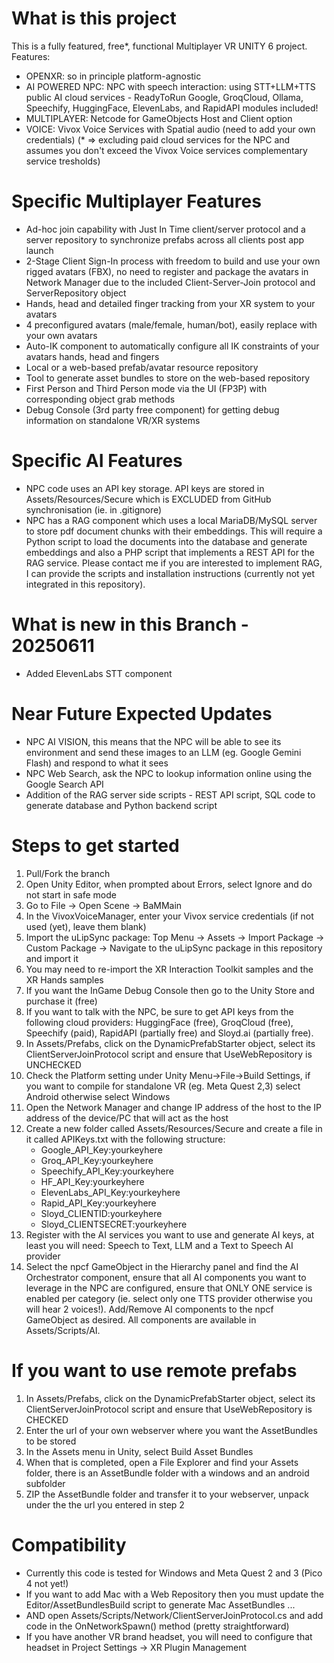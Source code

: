 What is this project
====================
This is a fully featured, free*, functional Multiplayer VR UNITY 6 project. Features:
* OPENXR: so in principle platform-agnostic
* AI POWERED NPC: NPC with speech interaction: using STT+LLM+TTS public AI cloud services - ReadyToRun Google, GroqCloud, Ollama, Speechify, HuggingFace, ElevenLabs, and RapidAPI modules included!
* MULTIPLAYER: Netcode for GameObjects Host and Client option
* VOICE: Vivox Voice Services with Spatial audio (need to add your own credentials)
(* => excluding paid cloud services for the NPC and assumes you don't exceed the Vivox Voice services complementary service tresholds)

Specific Multiplayer Features
=============================
* Ad-hoc join capability with Just In Time client/server protocol and a server repository to synchronize prefabs across all clients post app launch
* 2-Stage Client Sign-In process with freedom to build and use your own rigged avatars (FBX), no need to register and package the avatars in Network Manager due to the included Client-Server-Join protocol and ServerRepository object 
* Hands, head and detailed finger tracking from your XR system to your avatars
* 4 preconfigured avatars (male/female, human/bot), easily replace with your own avatars
* Auto-IK component to automatically configure all IK constraints of your avatars hands, head and fingers
* Local or a web-based prefab/avatar resource repository
* Tool to generate asset bundles to store on the web-based repository
* First Person and Third Person mode via the UI (FP3P) with corresponding object grab methods
* Debug Console (3rd party free component) for getting debug information on standalone VR/XR systems

Specific AI Features
====================
* NPC code uses an API key storage. API keys are stored in Assets/Resources/Secure which is EXCLUDED from GitHub synchronisation (ie. in .gitignore)
* NPC has a RAG component which uses a local MariaDB/MySQL server to store pdf document chunks with their embeddings. This will require a Python script to load the documents into the database and generate embeddings and also a PHP script that implements a REST API for the RAG service. Please contact me if you are interested to implement RAG, I can provide the scripts and installation instructions (currently not yet integrated in this repository).

What is new in this Branch - 20250611
=====================================
* Added ElevenLabs STT component

Near Future Expected Updates
============================
* NPC AI VISION, this means that the NPC will be able to see its environment and send these images to an LLM (eg. Google Gemini Flash) and respond to what it sees
* NPC Web Search, ask the NPC to lookup information online using the Google Search API
* Addition of the RAG server side scripts - REST API script, SQL code to generate database and Python backend script

Steps to get started
====================
1. Pull/Fork the branch
2. Open Unity Editor, when prompted about Errors, select Ignore and do not start in safe mode
3. Go to File -> Open Scene -> BaMMain 
4. In the VivoxVoiceManager, enter your Vivox service credentials (if not used (yet), leave them blank)
5. Import the uLipSync package: Top Menu -> Assets -> Import Package -> Custom Package -> Navigate to the uLipSync package in this repository and import it
6. You may need to re-import the XR Interaction Toolkit samples and the XR Hands samples
7. If you want the InGame Debug Console then go to the Unity Store and purchase it (free)
8. If you want to talk with the NPC, be sure to get API keys from the following cloud providers: HuggingFace (free), GroqCloud (free), Speechify (paid), RapidAPI (partially free) and Sloyd.ai (partially free).
9. In Assets/Prefabs, click on the DynamicPrefabStarter object, select its ClientServerJoinProtocol script and ensure that UseWebRepository is UNCHECKED
10. Check the Platform setting under Unity Menu->File->Build Settings, if you want to compile for standalone VR (eg. Meta Quest 2,3) select Android otherwise select Windows
11. Open the Network Manager and change IP address of the host to the IP address of the device/PC that will act as the host
12. Create a new folder called Assets/Resources/Secure and create a file in it called APIKeys.txt with the following structure:
    * Google_API_Key:yourkeyhere
    * Groq_API_Key:yourkeyhere
    * Speechify_API_Key:yourkeyhere
    * HF_API_Key:yourkeyhere
    * ElevenLabs_API_Key:yourkeyhere
    * Rapid_API_Key:yourkeyhere
    * Sloyd_CLIENTID:yourkeyhere
    * Sloyd_CLIENTSECRET:yourkeyhere
13. Register with the AI services you want to use and generate AI keys, at least you will need: Speech to Text, LLM and a Text to Speech AI provider
14. Select the npcf GameObject in the Hierarchy panel and find the AI Orchestrator component, ensure that all AI components you want to leverage in the NPC are configured, ensure that ONLY ONE service is enabled per category (ie. select only one TTS provider otherwise you will hear 2 voices!). Add/Remove AI components to the npcf GameObject as desired. All components are available in Assets/Scripts/AI.

If you want to use remote prefabs
=================================
1. In Assets/Prefabs, click on the DynamicPrefabStarter object, select its ClientServerJoinProtocol script and ensure that UseWebRepository is CHECKED
2. Enter the url of your own webserver where you want the AssetBundles to be stored
3. In the Assets menu in Unity, select Build Asset Bundles
4. When that is completed, open a File Explorer and find your Assets folder, there is an AssetBundle folder with a windows and an android subfolder
5. ZIP the AssetBundle folder and transfer it to your webserver, unpack under the the url you entered in step 2

Compatibility
=============
* Currently this code is tested for Windows and Meta Quest 2 and 3 (Pico 4 not yet!)
* If you want to add Mac with a Web Repository then you must update the Editor/AssetBundlesBuild script to generate Mac AssetBundles ...
* AND open Assets/Scripts/Network/ClientServerJoinProtocol.cs and add code in the OnNetworkSpawn() method (pretty straightforward)
* If you have another VR brand headset, you will need to configure that headset in Project Settings -> XR Plugin Management
